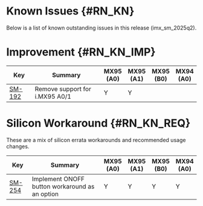 Known Issues {#RN_KN}
============

Below is a list of known outstanding issues in this release (imx_sm_2025q2).

Improvement {#RN_KN_IMP}
============

| Key     | Summary                        | MX95<br> (A0) | MX95<br> (A1) | MX95<br> (B0) | MX94<br> (A0) |
|------------|-------------------------------|---|---|---|---|
| [SM-192](https://jira.sw.nxp.com/projects/SM/issues/SM-192) | Remove support for i.MX95 A0/1 | Y | Y | | |

Silicon Workaround {#RN_KN_REQ}
============

These are a mix of silicon errata workarounds and recommended usage changes.

| Key     | Summary                        | MX95<br> (A0) | MX95<br> (A1) | MX95<br> (B0) | MX94<br> (A0) |
|------------|-------------------------------|---|---|---|---|
| [SM-254](https://jira.sw.nxp.com/projects/SM/issues/SM-254) | Implement ONOFF button workaround as an option | Y | Y | Y | Y |

